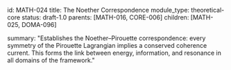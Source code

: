 id: MATH-024
title: The Noether Correspondence
module_type: theoretical-core
status: draft-1.0
parents: [MATH-016, CORE-006]
children: [MATH-025, DOMA-096]

summary: "Establishes the Noether–Pirouette correspondence: every symmetry of the Pirouette Lagrangian implies a conserved coherence current. This forms the link between energy, information, and resonance in all domains of the framework."